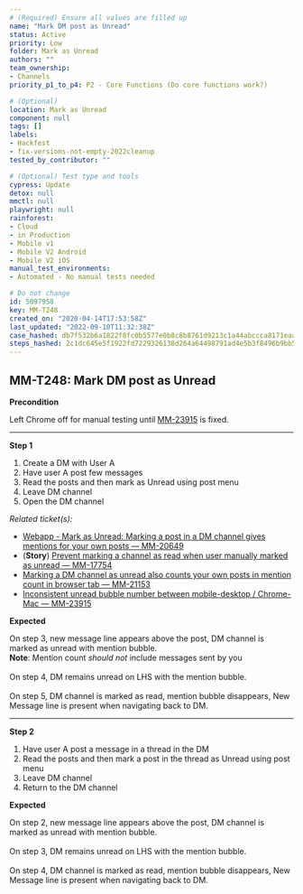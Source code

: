 ```yaml
---
# (Required) Ensure all values are filled up
name: "Mark DM post as Unread"
status: Active
priority: Low
folder: Mark as Unread
authors: ""
team_ownership:
- Channels
priority_p1_to_p4: P2 - Core Functions (Do core functions work?)

# (Optional)
location: Mark as Unread
component: null
tags: []
labels:
- Hackfest
- fix-versions-not-empty-2022cleanup
tested_by_contributor: ""

# (Optional) Test type and tools
cypress: Update
detox: null
mmctl: null
playwright: null
rainforest:
- Cloud
- in Production
- Mobile v1
- Mobile V2 Android
- Mobile V2 iOS
manual_test_environments:
- Automated - No manual tests needed

# Do not change
id: 5097958
key: MM-T248
created_on: "2020-04-14T17:53:58Z"
last_updated: "2022-09-10T11:32:38Z"
case_hashed: db7f532b6a1822f8fc0b5577e0b8c8b8761d9213c1a44abccca8171eaa11f3b4407d631ba7ab8bb300d4a62bcf295500
steps_hashed: 2c1dc645e5f1922fd7229326138d264a64498791ad4e5b3f8496b9bb574c47b1616f9d7a2d4e8cda7da5a2511b18decc
---
```


<!-- (Auto-generated) Based on frontmatter's "key" and "name" -->

## MM-T248: Mark DM post as Unread

**Precondition**

Left Chrome off for manual testing until [MM-23915](https://mattermost.atlassian.net/browse/MM-23915) is fixed.

---

**Step 1**

1. Create a DM with User A
2. Have user A post few messages
3. Read the posts and then mark as Unread using post menu
4. Leave DM channel
5. Open the DM channel

_Related ticket(s):_

- [Webapp - Mark as Unread: Marking a post in a DM channel gives mentions for your own posts — MM-20649](https://mattermost.atlassian.net/browse/MM-20649)
- (**Story**) [Prevent marking a channel as read when user manually marked as unread — MM-17754](https://mattermost.atlassian.net/browse/MM-17754)
- [Marking a DM channel as unread also counts your own posts in mention count in browser tab — MM-21153](https://mattermost.atlassian.net/browse/MM-21153)
- [Inconsistent unread bubble number between mobile-desktop / Chrome-Mac — MM-23915](https://mattermost.atlassian.net/browse/MM-23915)

**Expected**

On step 3, new message line appears above the post, DM channel is marked as unread with mention bubble.\
**Note**: Mention count _should not_ include messages sent by you\
\
On step 4, DM remains unread on LHS with the mention bubble.\
\
On step 5, DM channel is marked as read, mention bubble disappears, New Message line is present when navigating back to DM.

---

**Step 2**

1. Have user A post a message in a thread in the DM
2. Read the posts and then mark a post in the thread as Unread using post menu
3. Leave DM channel
4. Return to the DM channel

**Expected**

On step 2, new message line appears above the post, DM channel is marked as unread with mention bubble.\
\
On step 3, DM remains unread on LHS with the mention bubble.\
\
On step 4, DM channel is marked as read, mention bubble disappears, New Message line is present when navigating back to DM.
